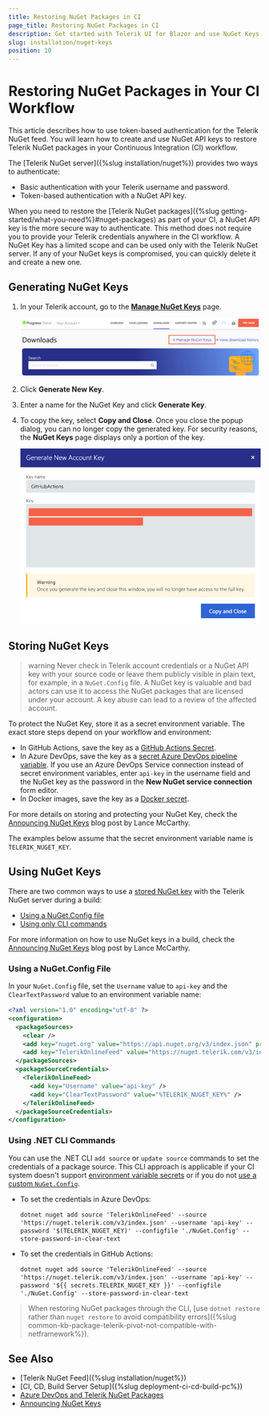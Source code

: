 ```yaml
---
title: Restoring NuGet Packages in CI
page_title: Restoring NuGet Packages in CI
description: Get started with Telerik UI for Blazor and use NuGet Keys to authenticate with the Telerik NuGet server and restore packages in your CI or desktop environment.
slug: installation/nuget-keys
position: 10
---
```


# Restoring NuGet Packages in Your CI Workflow

This article describes how to use token-based authentication for the Telerik NuGet feed. You will learn how to create and use NuGet API keys to restore Telerik NuGet packages in your Continuous Integration (CI) workflow.

The [Telerik NuGet server]({%slug installation/nuget%}) provides two ways to authenticate:

* Basic authentication with your Telerik username and password.
* Token-based authentication with a NuGet API key.

When you need to restore the [Telerik NuGet packages]({%slug getting-started/what-you-need%}#nuget-packages) as part of your CI, a NuGet API key is the more secure way to authenticate. This method does not require you to provide your Telerik credentials anywhere in the CI workflow. A NuGet Key has a limited scope and can be used only with the Telerik NuGet server. If any of your NuGet keys is compromised, you can quickly delete it and create a new one.


## Generating NuGet Keys

1. In your Telerik account, go to the [**Manage NuGet Keys**](https://www.telerik.com/account/downloads/nuget-keys) page.

    ![Manage NuGet Keys](../deployment/images/manage-nuget-keys.png)

1. Click **Generate New Key**.

1. Enter a name for the NuGet Key and click **Generate Key**.

1. To copy the key, select **Copy and Close**. Once you close the popup dialog, you can no longer copy the generated key. For security reasons, the **NuGet Keys** page displays only a portion of the key.

    ![Copy Generated NuGet Key](../deployment/images/copy-nuget-key.png)


## Storing NuGet Keys

>warning Never check in Telerik account credentials or a NuGet API key with your source code or leave them publicly visible in plain text, for example, in a `NuGet.Config` file. A NuGet key is valuable and bad actors can use it to access the NuGet packages that are licensed under your account. A key abuse can lead to a review of the affected account.

To protect the NuGet Key, store it as a secret environment variable. The exact store steps depend on your workflow and environment:

* In GitHub Actions, save the key as a [GitHub Actions Secret](https://docs.github.com/en/actions/security-guides/using-secrets-in-github-actions).
* In Azure DevOps, save the key as a [secret Azure DevOps pipeline variable](https://learn.microsoft.com/en-us/azure/devops/pipelines/process/set-secret-variables). If you use an Azure DevOps Service connection instead of secret environment variables, enter `api-key` in the username field and the NuGet key as the password in the **New NuGet service connection** form editor.
* In Docker images, save the key as a [Docker secret](https://docs.docker.com/tags/secrets/).

For more details on storing and protecting your NuGet Key, check the [Announcing NuGet Keys](https://www.telerik.com/blogs/announcing-nuget-keys) blog post by Lance McCarthy.

The examples below assume that the secret environment variable name is `TELERIK_NUGET_KEY`.


## Using NuGet Keys

There are two common ways to use a [stored NuGet key](#storing-nuget-keys) with the Telerik NuGet server during a build:

* [Using a NuGet.Config file](#using-a-nugetconfig-file)
* [Using only CLI commands](#using-only-cli-commands)

For more information on how to use NuGet keys in a build, check the [Announcing NuGet Keys](https://www.telerik.com/blogs/announcing-nuget-keys) blog post by Lance McCarthy.

### Using a NuGet.Config File

In your `NuGet.Config` file, set the `Username` value to `api-key` and the `ClearTextPassword` value to an environment variable name:

<div class="skip-repl"></div>

```xml
<?xml version="1.0" encoding="utf-8" ?>
<configuration>
  <packageSources>
    <clear />
    <add key="nuget.org" value="https://api.nuget.org/v3/index.json" protocolVersion="3" />
    <add key="TelerikOnlineFeed" value="https://nuget.telerik.com/v3/index.json" protocolVersion="3" />
  </packageSources>
  <packageSourceCredentials>
    <TelerikOnlineFeed>
      <add key="Username" value="api-key" />
      <add key="ClearTextPassword" value="%TELERIK_NUGET_KEY%" />
    </TelerikOnlineFeed>
  </packageSourceCredentials>
</configuration>
```

### Using .NET CLI Commands

You can use the .NET CLI `add source` or `update source` commands to set the credentials of a package source. This CLI approach is applicable if your CI system doesn't support [environment variable secrets](#storing-nuget-keys) or if you do not [use a custom `NuGet.Config`](#using-a-nugetconfig-file).

* To set the credentials in Azure DevOps:

    ```
    dotnet nuget add source 'TelerikOnlineFeed' --source 'https://nuget.telerik.com/v3/index.json' --username 'api-key' --password '$(TELERIK_NUGET_KEY)' --configfile './NuGet.Config' --store-password-in-clear-text
    ```

* To set the credentials in GitHub Actions:

    ```
    dotnet nuget add source 'TelerikOnlineFeed' --source 'https://nuget.telerik.com/v3/index.json' --username 'api-key' --password '${{ secrets.TELERIK_NUGET_KEY }}' --configfile './NuGet.Config' --store-password-in-clear-text
    ```

> When restoring NuGet packages through the CLI, [use `dotnet restore` rather than `nuget restore` to avoid compatibility errors]({%slug common-kb-package-telerik-pivot-not-compatible-with-netframework%}).


## See Also

* [Telerik NuGet Feed]({%slug installation/nuget%})
* [CI, CD, Build Server Setup]({%slug deployment-ci-cd-build-pc%})
* [Azure DevOps and Telerik NuGet Packages](https://www.telerik.com/blogs/azure-devops-and-telerik-nuget-packages)
* [Announcing NuGet Keys](https://www.telerik.com/blogs/announcing-nuget-keys)
